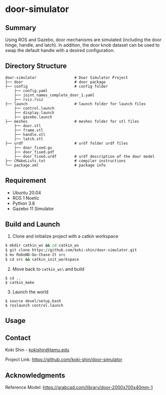 # door-simulator
## Summary
Using ROS and Gazebo, door mechanisms are simulated (including the door hinge, handle, and latch). In addition, the door knob dataset can be used to swap the default handle with a desired configuration.

## Directory Structure
```
door-simulator                 # Door Simulator Project
├── door                       # door package
├── config                     # config folder
    ├── config.yaml
    ├── joint_names_complete_door_1.yaml
    ├── rviz.rviz
├── launch                     # launch folder for launch files
    ├── control.launch
    ├── display.launch
    ├── gazebo.launch
├── meshes                     # meshes folder for stl files
    ├── door.stl
    ├── frame.stl
    ├── handle.stl
    ├── latch.stl
├── urdf                       # urdf folder urdf files
    ├── door_fixed.gv
    ├── door_fixed.pdf
    ├── door_fixed.urdf        # urdf description of the door model
├── CMakeLists.txt             # compiler instructions
└── package.xml                # package info
```

## Requirement
* Ubuntu 20.04
* ROS 1 Noetic
* Python 3.8
* Gazebo 11 Simulator

## Build and Launch

1. Clone and initialize project with a catkin workspace
```sh
$ mkdir catkin_ws && cd catkin_ws
$ git clone https://github.com/koki-shin/door-simulator.git
$ mv RoboND-Go-Chase-It src
$ cd src && catkin_init_workspace
```

2. Move back to `catkin_ws\` and build
```
$ cd ..
$ catkin_make
```

3. Launch the world
```
$ source devel/setup.bash
$ roslaunch control.launch
```

## Usage


## Contact
Koki Shin - kokishin@tamu.edu

Project Link: https://github.com/koki-shin/door-simulator

## Acknowledgments
Reference Model: https://grabcad.com/library/door-2000x700x40mm-1
